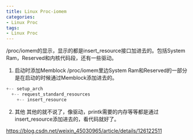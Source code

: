 ```yaml
---
title: Linux Proc-iomem
categories: 
- Linux Proc
tags:
- Linux Proc
---
```


/proc/iomem的显示，显示的都是insert_resource接口加进去的。包括System Ram，Reserved和内核代码段，还有一些驱动。
1. 启动时添加Memblock
/proc/iomem里边System Ram和Reserved的一部分是在启动的时候通过Memblock添加进去的。

```c
+-- setup_arch
  +-- request_standard_resources
    +-- insert_resource
```

2. 其他
其他的就不说了，像驱动，printk需要的内存等等都是通过insert_resource添加进去的，看代码就好了。

https://blog.csdn.net/weixin_45030965/article/details/126122511
